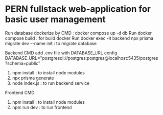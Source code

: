 # PERN fullstack web-application for basic user management

Run database dockerize by CMD : docker compose up -d db
Run docker compose build : for build docker
Run docker exec -it backend npx prisma migrate dev --name init : to migrate database

Backend CMD
add .env file with DATABASE_URL config
DATABASE_URL="postgresql://postgres:postgres@localhost:5435/postgres?schema=public"

1. npm install : to install node modules
2. npx prisma generate
3. node index.js : to run backend service

Frontend CMD
1. npm install : to install node modules
2. npm run dev : to run frontend

